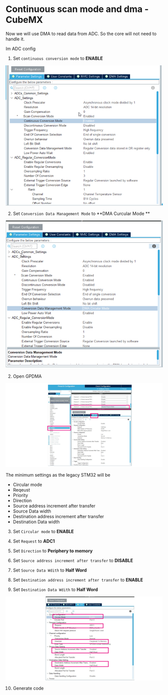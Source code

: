 # Continuous scan mode and dma - CubeMX

Now we will use DMA to read data from ADC. So the core will not need to handle it. 

Im ADC config 

1. Set `continuous conversion mode` to **ENABLE**

![alt text](./img/24_05_21_473.png)

2. Set `Conversion Data Management Mode` to **DMA Curcular Mode
**

![alt text](./img/24_05_21_476.png)

2. Open GPDMA

![alt text](./img/gpdma_select.svg)

The minimum settings as the legacy STM32 will be

- Circular mode
- Reqeust
- Priority
- Direction
- Source address increment after transfer
- Source Data width
- Destination address increment after transfer
- Destination Data width

3. Set `Circular mode` to **ENABLE**
4. Set `Request` to **ADC1**
5. Set `Direction` to **Periphery to memory**
6. Set `Source address increment after transfer` to **DISABLE**
7. Set `Source Data Wdith` to **Half Word**
8. Set `Destination address increment after transfer` to **ENABLE**
   
9.  Set `Destination Data Wdith` to **Half Word**

![alt text](./img/channel_conf.svg)

10. Generate code